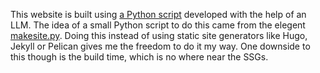 <!-- title: About -->
<!-- render: yes -->
<!-- fixed_page: yes -->
<!-- draft: no -->

This website is built using [a Python script](https://github.com/sakibccr/sakibccr.github.io/blob/2c10ac041897e31e3edba791951da951e7d3cf5e/makesite.py) developed with the help of an LLM. The idea of a small Python script to do this came from the elegent [makesite.py](https://github.com/sunainapai/makesite). Doing this instead of using static site generators like Hugo, Jekyll or Pelican gives me the freedom to do it my way. One downside to this though is the build time, which is no where near the SSGs.
